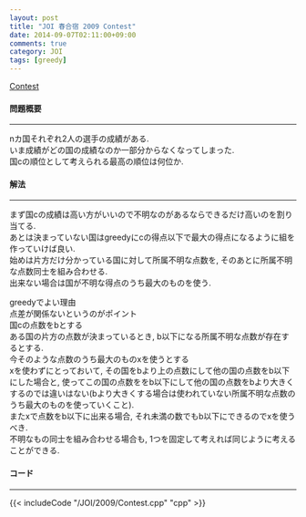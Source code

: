 ```yaml
---
layout: post
title: "JOI 春合宿 2009 Contest"
date: 2014-09-07T02:11:00+09:00
comments: true
category: JOI
tags: [greedy]
---
```


[Contest](http://joisc2009.contest.atcoder.jp/tasks/joisc2009_contest)

#### 問題概要

****

nカ国それぞれ2人の選手の成績がある.  
いま成績がどの国の成績なのか一部分からなくなってしまった.  
国cの順位として考えられる最高の順位は何位か.  


#### 解法

****

まず国cの成績は高い方がいいので不明なのがあるならできるだけ高いのを割り当てる.  
あとは決まっていない国はgreedyにcの得点以下で最大の得点になるように組を作っていけば良い.  
始めは片方だけ分かっている国に対して所属不明な点数を, そのあとに所属不明な点数同士を組み合わせる.  
出来ない場合は国が不明な得点のうち最大のものを使う.  
  
greedyでよい理由  
点差が関係ないというのがポイント  
国cの点数をbとする  
ある国の片方の点数が決まっているとき, b以下になる所属不明な点数が存在するとする.  
今そのような点数のうち最大のものxを使うとする  
xを使わずにとっておいて, その国をbより上の点数にして他の国の点数をb以下にした場合と, 使ってこの国の点数ををb以下にして他の国の点数をbより大きくするのでは違いはない(bより大きくする場合は使われていない所属不明な点数のうち最大のものを使っていくこと).  
またxで点数をb以下に出来る場合, それ未満の数でもb以下にできるのでxを使うべき.  
不明なもの同士を組み合わせる場合も, 1つを固定して考えれば同じように考えることができる.  

#### コード

****

{{< includeCode "/JOI/2009/Contest.cpp" "cpp" >}}
